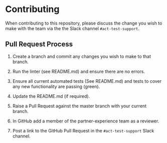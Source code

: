# Contributing

When contributing to this repository, please discuss the change you wish to make with the team via the the Slack channel ```#act-test-support```. 

## Pull Request Process

1. Create a branch and commit any changes you wish to make to that branch.

2. Run the linter (see README.md) and ensure there are no errors. 

3. Ensure all current automated tests (See README.md) and tests to cover any new functionality are passing (green).

4. Update the README.md (if required).  

5. Raise a Pull Request against the master branch with your current branch.

6. In GitHub add a member of the partner-experience team as a reviewer.

7. Post a link to the GitHub Pull Request in the ```#act-test-support``` Slack channel.
